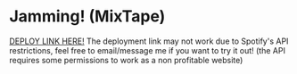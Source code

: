 # Jamming! (MixTape)
<a href="https://mixtape-project.netlify.app/"> DEPLOY LINK HERE!</a>
The deployment link may not work due to Spotify's API restrictions, feel free to email/message me if you want to try it out! (the API requires some permissions to work as a non profitable website)

